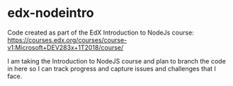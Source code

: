 # edx-nodeintro
Code created as part of the EdX Introduction to NodeJs course: https://courses.edx.org/courses/course-v1:Microsoft+DEV283x+1T2018/course/

I am taking the Introduction to NodeJS course and plan to branch the code in here so I can track progress and capture issues and challenges that I face.
